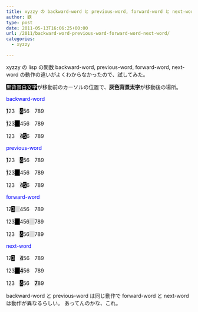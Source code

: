 ```yaml
---
title: xyzzy の backward-word と previous-word, forward-word と next-word の違い
author: 鉄
type: post
date: 2011-05-13T16:06:25+00:00
url: /2011/backward-word-previous-word-forward-word-next-word/
categories:
  - xyzzy

---
```

xyzzy の lisp の関数 backward-word, previous-word, forward-word, next-word の動作の違いがよくわからなかったので、試してみた。 

<span style="background:black;color:white;">黒背景白文字</span>が移動前のカーソルの位置で、<b style="background:#ddd">灰色背景太字</b>が移動後の場所。

<span style=color:blue>backward-word</span>
  
<b style="background:#ddd">1</b>23　<span style="background:black;color:white;">4</span>56　789
  
<b style="background:#ddd">1</b>23<span style="background:black;color:white;">　</span>456　789
  
123　<b style="background:#ddd">4</b><span style="background:black;color:white;">5</span>6　789

<span style=color:blue>previous-word</span>
  
<b style="background:#ddd">1</b>23　<span style="background:black;color:white;">4</span>56　789
  
<b style="background:#ddd">1</b>23<span style="background:black;color:white;">　</span>456　789
  
123　<b style="background:#ddd">4</b><span style="background:black;color:white;">5</span>6　789

<span style=color:blue>forward-word</span>
  
12<span style="background:black;color:white;">3</span><b style="background:#ddd">　</b>456　789
  
123<span style="background:black;color:white;">　</span>456<b style="background:#ddd">　</b>789
  
123　<span style="background:black;color:white;">4</span>56<b style="background:#ddd">　</b>789

<span style=color:blue>next-word</span>
  
12<span style="background:black;color:white;">3</span>　<b style="background:#ddd">4</b>56　789
  
123<span style="background:black;color:white;">　</span><b style="background:#ddd">4</b>56　789
  
123　<span style="background:black;color:white;">4</span>56　<b style="background:#ddd">7</b>89

backward-word と previous-word は同じ動作で forward-word と next-word は動作が異なるらしい。 あってんのかな、これ。

